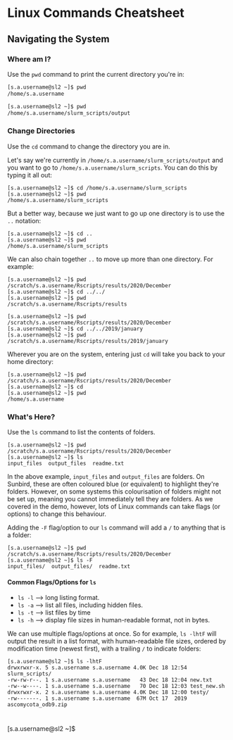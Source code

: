 # Linux Commands Cheatsheet

## Navigating the System
### Where am I?

Use the `pwd` command to print the current directory you're in:

```bash
[s.a.username@sl2 ~]$ pwd
/home/s.a.username

[s.a.username@sl2 ~]$ pwd
/home/s.a.username/slurm_scripts/output
```

### Change Directories

Use the `cd` command to change the directory you are in.  

Let's say we're currently in `/home/s.a.username/slurm_scripts/output` and you want to go to `/home/s.a.username/slurm_scripts`.  You can do this by typing it all out:

```
[s.a.username@sl2 ~]$ cd /home/s.a.username/slurm_scripts
[s.a.username@sl2 ~]$ pwd
/home/s.a.username/slurm_scripts
```

But a better way, because we just want to go up one directory is to use the `..` notation:

```
[s.a.username@sl2 ~]$ cd ..
[s.a.username@sl2 ~]$ pwd
/home/s.a.username/slurm_scripts

```

We can also chain together `..` to move up more than one directory.  For example:

```
[s.a.username@sl2 ~]$ pwd
/scratch/s.a.username/Rscripts/results/2020/December
[s.a.username@sl2 ~]$ cd ../../
[s.a.username@sl2 ~]$ pwd
/scratch/s.a.username/Rscripts/results

[s.a.username@sl2 ~]$ pwd
/scratch/s.a.username/Rscripts/results/2020/December
[s.a.username@sl2 ~]$ cd ../../2019/january
[s.a.username@sl2 ~]$ pwd
/scratch/s.a.username/Rscripts/results/2019/january
```

Wherever you are on the system, entering just `cd` will take you back to your home directory:

```
[s.a.username@sl2 ~]$ pwd
/scratch/s.a.username/Rscripts/results/2020/December
[s.a.username@sl2 ~]$ cd
[s.a.username@sl2 ~]$ pwd
/home/s.a.username
```

### What's Here?

Use the `ls` command to list the contents of folders.

```
[s.a.username@sl2 ~]$ pwd
/scratch/s.a.username/Rscripts/results/2020/December
[s.a.username@sl2 ~]$ ls
input_files  output_files  readme.txt
```

In the above example, `input_files` and `output_files` are folders.  On Sunbird, these are often coloured blue (or equivalent) to highlight they're folders.  However, on some systems this colourisation of folders might not be set up, meaning you cannot immediately tell they are folders.  As we covered in the demo, however, lots of Linux commands can take flags (or options) to change this behaviour.

Adding the `-F` flag/option to our `ls` command will add a `/` to anything that is a folder:

```
[s.a.username@sl2 ~]$ pwd
/scratch/s.a.username/Rscripts/results/2020/December
[s.a.username@sl2 ~]$ ls -F
input_files/  output_files/  readme.txt
```

#### Common Flags/Options for `ls`

- `ls -l`    --> long listing format.
- `ls -a`    --> list all files, including hidden files.
- `ls -t`    --> list files by time
- `ls -h`    --> display file sizes in human-readable format, not in bytes.

We can use multiple flags/options at once.  So for example, `ls -lhtF` will output the result in a list format, with human-readable file sizes, ordered by modification time (newest first), with a trailing `/` to indicate folders:

```
[s.a.username@sl2 ~]$ ls -lhtF
drwxrwxr-x. 5 s.a.username s.a.username 4.0K Dec 18 12:54 slurm_scripts/
-rw-rw-r--. 1 s.a.username s.a.username   43 Dec 18 12:04 new.txt
-rw--w----. 1 s.a.username s.a.username   70 Dec 18 12:03 test_new.sh
drwxrwxr-x. 2 s.a.username s.a.username 4.0K Dec 18 12:00 testy/
-rw-------. 1 s.a.username s.a.username  67M Oct 17  2019 ascomycota_odb9.zip
```


###

#

[s.a.username@sl2 ~]$
